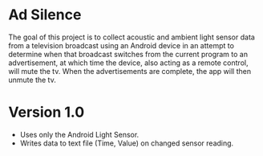 Ad Silence
=========

The goal of this project is to collect acoustic and ambient light sensor data 
from a television broadcast using an Android device in an attempt to determine 
when that broadcast switches from the current program to an advertisement, at 
which time the device, also acting as a remote control, will mute the tv.
When the advertisements are complete, the app will then unmute the tv.



Version 1.0
=========

+ Uses only the Android Light Sensor.
+ Writes data to text file (Time, Value) on changed sensor reading.
